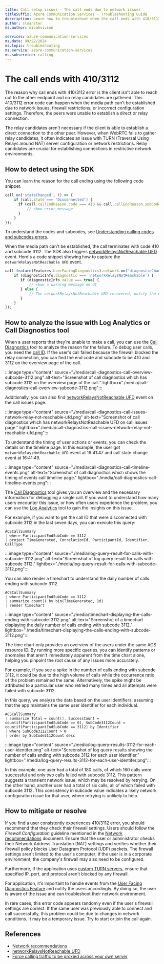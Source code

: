 ```yaml
---
title: Call setup issues - The call ends due to network issues
titleSuffix: Azure Communication Services - Troubleshooting Guide
description: Learn how to troubleshoot when the call ends with 410/3112
author: sloanster
ms.author: micahvivion

services: azure-communication-services
ms.date: 09/22/2024
ms.topic: troubleshooting
ms.service: azure-communication-services
ms.subservice: calling
---
```


# The call ends with 410/3112
The reason why call ends with 410/3112 error is the client isn't able to reach out to the other endpoint and no relay candidates are gathered.
This 410/3112 error code can happen when the media path can't be established due to network issues, firewall restrictions, or incorrect configuration settings.
Therefore, the peers were unable to establish a direct or relay connection.

The relay candidates aren't necessary if the client is able to establish a direct connection to the other peer.
However, when WebRTC fails to gather relay candidates, it often indicates an issue with TURN (Traversal Using Relays around NAT) server configuration or network restrictions.
Relay candidates are crucial for establishing connections in restrictive network environments.

## How to detect using the SDK
You can learn the reason for the call ending using the following code snippet.
```javascript
call.on('stateChanged', () => {
    if (call.state === 'Disconnected') {
      if (call.callEndReason.code === 410 && call.callEndReason.subCode === 3112) {
          // show error message
      }
    }
});

```
To understand the codes and subcodes, see [Understanding calling codes and subcodes errors](../general-troubleshooting-strategies/understanding-error-codes.md).

When the media path can't be established, the call terminates with code 410 and subcode 3112.
The SDK also triggers [networkRelaysNotReachable UFD](../references/ufd/network-relays-not-reachable.md) event.
Here's a code snippet showing how to capture the `networkRelaysNotReachable UFD` event.

```javascript
call.feature(Features.UserFacingDiagnostics).network.on('diagnosticChanged', (diagnosticInfo) => {
    if (diagnosticInfo.diagnostic === 'networkRelaysNotReachable') {
       if (diagnosticInfo.value === true) {
           // show a warning message on UI
       } else {
           // The networkRelaysNotReachable UFD recovered, notify the user
       }
    }
});
```
## How to analyze the issue with Log Analytics or Call Diagnostics tool
When a user reports that they're unable to make a call, you can use the [Call Diagnostics](../../../../concepts/voice-video-calling/call-diagnostics.md) tool to analyze the reason for the failure.
To debug user calls, you need the [call ID](../references/how-to-collect-call-info.md).
If the user's call failed because the firewall blocked the relay connection, you can find the end code and subcode to be 410 and 3112 on the overview page of the call.

:::image type="content" source="./media/call-diagnostics-call-overview-subcode-3112.png" alt-text="Screenshot of call diagnostics which has subcode 3112 on the overview page of the call." lightbox="./media/call-diagnostics-call-overview-subcode-3112.png":::

Additionally, you can also find [networkRelaysNotReachable UFD](../references/ufd/network-relays-not-reachable.md) event on the call issues page.

:::image type="content" source="./media/call-diagnostics-call-issues-network-relay-not-reachable-ufd.png" alt-text="Screenshot of call diagnostics which has networkRelaysNotReachable UFD on call issues page." lightbox="./media/call-diagnostics-call-issues-network-relay-not-reachable-ufd.png":::

To understand the timing of user actions or events, you can check the details on the timeline page.
In this example, the user got `networkRelaysNotReachable UFD` event at 16:41:47 and call state change event at 16:41:49.

:::image type="content" source="./media/call-diagnostics-call-timeline-events.png" alt-text="Screenshot of call diagnostics which shows the timing of events call timeline page." lightbox="./media/call-diagnostics-call-timeline-events.png":::

The [Call Diagnostics](../../../../concepts/voice-video-calling/call-diagnostics.md) tool gives you an overview and the necessary information for debugging a single call.
If you want to understand how many users encounter this issue, or how often users experience the problem, you can use the [Log Analytics](../../../../concepts/analytics/logs/voice-and-video-logs.md) tool to gain the insights on this issue.

For example, if you want to get the call ID that were disconnected with subcode 3112 in the last seven days, you can execute this query:
```kusto
ACSCallSummary
| where ParticipantEndSubCode == 3112
| project TimeGenerated, CorrelationId, ParticipantId, Identifier, CallType
```
:::image type="content" source="./media/log-query-result-for-calls-with-subcode-3112.png" alt-text="Screenshot of log query result for calls with subcode 3112." lightbox="./media/log-query-result-for-calls-with-subcode-3112.png":::

You can also render a timechart to understand the daily number of calls ending with subcode 3112
```kusto
ACSCallSummary
| where ParticipantEndSubCode == 3112
| summarize count() by bin(TimeGenerated, 1d)
| render timechart
```

:::image type="content" source="./media/timechart-displaying-the-calls-ending-with-subcode-3112.png" alt-text="Screenshot of a timechart displaying the daily number of calls ending with subcode 3112." lightbox="./media/timechart-displaying-the-calls-ending-with-subcode-3112.png":::

The time chart only provides an overview of the users under the same ACS resource ID.
By running more specific queries, you can identify patterns or anomalies that aren't immediately apparent from the time chart alone, helping you pinpoint the root cause of any issues more accurately.

For example, if you see a spike in the number of calls ending with subcode 3112, it could be due to the high volume of calls while the occurrence ratio of the problem remained the same. Alternatively, the spike might be attributed to a particular user who retried many times and all attempts were failed with subcode 3112.

In this query, we analyze the data based on the user identifiers, assuming that the app maintains the same user identifier for each individual.
```kusto
ACSCallSummary
| summarize Total = count(), SuccessCount = countif(ParticipantEndSubCode == 0), SubCode3112Count = countif(ParticipantEndSubCode == 3112) by Identifier
| where SubCode3112Count > 0
| order by SubCode3112Count desc
```

:::image type="content" source="./media/log-query-results-3112-for-each-user-identifer.png" alt-text="Screenshot of log query results showing the number of calls ending with subcode 3112 for each user identifier." lightbox="./media/log-query-results-3112-for-each-user-identifer.png":::

In this example, one user had a total of 180 calls, of which 160 calls were successful and only two calls failed with subcode 3112.
This pattern suggests a transient network issue, which may be resolved by retrying.
On the other hand, another user had a total of six calls, all of which failed with subcode 3112.
This consistency in subcode value indicates a likely network configuration issue for that user, where retrying is unlikely to help.

## How to mitigate or resolve
If you find a user consistently experiences 410/3112 error, you should recommend that they check their firewall settings.
Users should follow the *Firewall Configuration* guideline mentioned in the [Network recommendations](../../../../concepts/voice-video-calling/network-requirements.md) document.
Ensure that the user or administrator checks their Network Address Translation (NAT) settings and verifies whether their firewall policy blocks User Datagram Protocol (UDP) packets.
The firewall settings aren't limited to the user's computer; if the user is in a corporate environment, the company's firewall may also need to be configured.

Furthermore, if the application uses [custom TURN servers](../../../../tutorials/proxy-calling-support-tutorial.md),
ensure that specified IP, port, and protocol aren't blocked by any firewall.

For application, it's important to handle events from the [User Facing Diagnostics Feature](../../../../concepts/voice-video-calling/user-facing-diagnostics.md) and notify the users accordingly.
By doing so, the user is aware of the issue and can troubleshoot their network environment.

In rare cases, this error code appears randomly even if the user's firewall settings are correct.
If the same user was previously able to connect and call successfully, this problem could be due to changes in network conditions.
It may be a temporary issue. Try to start or join the call again.

## References
* [Network recommendations](../../../../concepts/voice-video-calling/network-requirements.md)
* [networkRelaysNotReachable UFD](../references/ufd/network-relays-not-reachable.md)
* [Force calling traffic to be proxied across your own server](../../../../tutorials/proxy-calling-support-tutorial.md)

